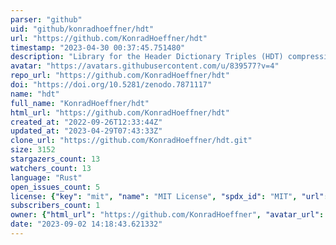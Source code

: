 ```yaml
---
parser: "github"
uid: "github/konradhoeffner/hdt"
url: "https://github.com/KonradHoeffner/hdt"
timestamp: "2023-04-30 00:37:45.751480"
description: "Library for the Header Dictionary Triples (HDT) compression file format for RDF data."
avatar: "https://avatars.githubusercontent.com/u/839577?v=4"
repo_url: "https://github.com/KonradHoeffner/hdt"
doi: "https://doi.org/10.5281/zenodo.7871117"
name: "hdt"
full_name: "KonradHoeffner/hdt"
html_url: "https://github.com/KonradHoeffner/hdt"
created_at: "2022-09-26T12:33:44Z"
updated_at: "2023-04-29T07:43:33Z"
clone_url: "https://github.com/KonradHoeffner/hdt.git"
size: 3152
stargazers_count: 13
watchers_count: 13
language: "Rust"
open_issues_count: 5
license: {"key": "mit", "name": "MIT License", "spdx_id": "MIT", "url": "https://api.github.com/licenses/mit", "node_id": "MDc6TGljZW5zZTEz"}
subscribers_count: 1
owner: {"html_url": "https://github.com/KonradHoeffner", "avatar_url": "https://avatars.githubusercontent.com/u/839577?v=4", "login": "KonradHoeffner", "type": "User"}
date: "2023-09-02 14:18:43.621332"
---
```

